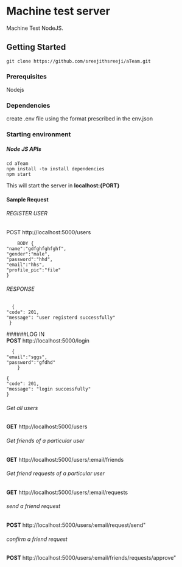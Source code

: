# Machine test server
Machine Test NodeJS.
## Getting Started
    git clone https://github.com/sreejithsreeji/aTeam.git
### Prerequisites
 Nodejs  
 
### Dependencies
create .env file using the format prescribed in the env.json	
		
### Starting environment
 ##### Node JS APIs   
    cd aTeam
    npm install -to install dependencies
    npm start
This will start the server in **localhost:{PORT}**
#### Sample Request
  ###### REGISTER USER
   POST http://localhost:5000/users
   
        BODY {
	"name":"gdfghfghfghf",
    "gender":"male",
    "password":"hhd",
    "email":"hhs",
    "profile_pic":"file"
    }

   ###### RESPONSE
      {
    "code": 201,
    "message": "user registerd successfully"
     } 

######LOG IN     
 **POST** http://localhost:5000/login

      {
	"email":"sggs",
	"password":"gfdhd"
        }

    {
    "code": 201,
    "message": "login successfully"
    }

###### Get all users      
 **GET** http://localhost:5000/users

###### Get friends of a particular user
  **GET** http://localhost:5000/users/:email/friends

###### Get friend requests of a particular user
  **GET** http://localhost:5000/users/:email/requests  

###### send a friend request
  **POST** http://localhost:5000/users/:email/request/send"

###### confirm a friend request
  **POST** http://localhost:5000/users/:email/friends/requests/approve"
          
